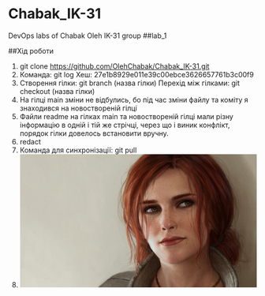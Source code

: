 # Chabak_IK-31
DevOps labs of Chabak Oleh IK-31 group
##lab_1


##Хід роботи
1. git clone https://github.com/OlehChabak/Chabak_IK-31.git
3. Команда: git log Хеш: 27e1b8929e011e39c00ebce3626657761b3c00f9
4. Створення гілки: git branch (назва гілки) Перехід між гілками: git checkout (назва гілки)
5. На гілці main зміни не відбулись, бо під час зміни файлу та коміту я знаходився на новоствореній гілці
7. Файли readme на гілках main та новоствореній гілці мали різну інформацію в одній і тій же стрічці, через що і виник конфлікт, порядок гілки довелось встановити вручну.
8. redact
9. Команда для синхронізації: git pull
10. ![а где](https://github.com/OlehChabak/Chabak_IK-31/blob/main/lab_1/triss_portrait_wallpaper_by_astoralexander_dbz28mb.jpg "Triss")
